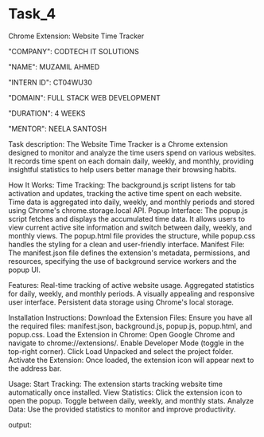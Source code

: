 # Task_4
Chrome Extension: Website Time Tracker

"COMPANY": CODTECH IT SOLUTIONS

"NAME": MUZAMIL AHMED

"INTERN ID": CT04WU30

"DOMAIN": FULL STACK WEB DEVELOPMENT

"DURATION": 4 WEEKS

"MENTOR": NEELA SANTOSH

Task description:
The Website Time Tracker is a Chrome extension designed to monitor and analyze the time users spend on various websites. It records time spent on each domain daily, weekly, and monthly, providing insightful statistics to help users better manage their browsing habits.

How It Works:
Time Tracking:
The background.js script listens for tab activation and updates, tracking the active time spent on each website.
Time data is aggregated into daily, weekly, and monthly periods and stored using Chrome's chrome.storage.local API.
Popup Interface:
The popup.js script fetches and displays the accumulated time data.
It allows users to view current active site information and switch between daily, weekly, and monthly views.
The popup.html file provides the structure, while popup.css handles the styling for a clean and user-friendly interface.
Manifest File:
The manifest.json file defines the extension's metadata, permissions, and resources, specifying the use of background service workers and the popup UI.

Features:
Real-time tracking of active website usage.
Aggregated statistics for daily, weekly, and monthly periods.
A visually appealing and responsive user interface.
Persistent data storage using Chrome's local storage.

Installation Instructions:
Download the Extension Files:
Ensure you have all the required files: manifest.json, background.js, popup.js, popup.html, and popup.css.
Load the Extension in Chrome:
Open Google Chrome and navigate to chrome://extensions/.
Enable Developer Mode (toggle in the top-right corner).
Click Load Unpacked and select the project folder.
Activate the Extension:
Once loaded, the extension icon will appear next to the address bar.

Usage:
Start Tracking:
The extension starts tracking website time automatically once installed.
View Statistics:
Click the extension icon to open the popup.
Toggle between daily, weekly, and monthly stats.
Analyze Data:
Use the provided statistics to monitor and improve productivity.

output:

